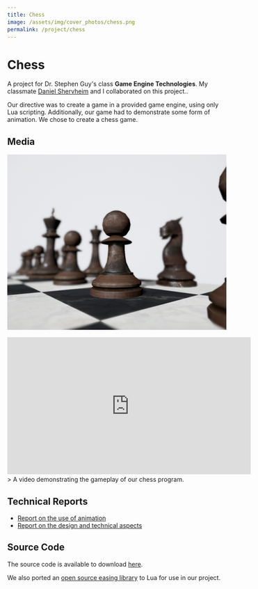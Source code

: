 ```yaml
---
title: Chess
image: /assets/img/cover_photos/chess.png
permalink: /project/chess
---
```


# Chess

A project for Dr. Stephen Guy's class **Game Engine Technologies**. My classmate [Daniel Shervheim](https://danielshervheim.com/) and I collaborated on this project..

Our directive was to create a game in a provided game engine, using only Lua scripting. Additionally, our game had to demonstrate some form of animation. We chose to create a chess game.

## Media
![beauty shot](/assets/img/cover_photos/chess.png)

<iframe width="560" height="315" src="https://www.youtube.com/embed/CiJlOMVO5M8" frameborder="0" allow="accelerometer; autoplay; encrypted-media; gyroscope; picture-in-picture" allowfullscreen></iframe>
> A video demonstrating the gameplay of our chess program.

## Technical Reports

- [Report on the use of animation](/project/chess/technical-report-1)
- [Report on the design and technical aspects](/project/chess/technical-report-2)

## Source Code

The source code is available to download [here](https://github.com/tienpdinh/3D-Chess).

We also ported an [open source easing library](https://github.com/nicolausYes/easing-functions/blob/master/src/easing.cpp) to Lua for use in our project.
